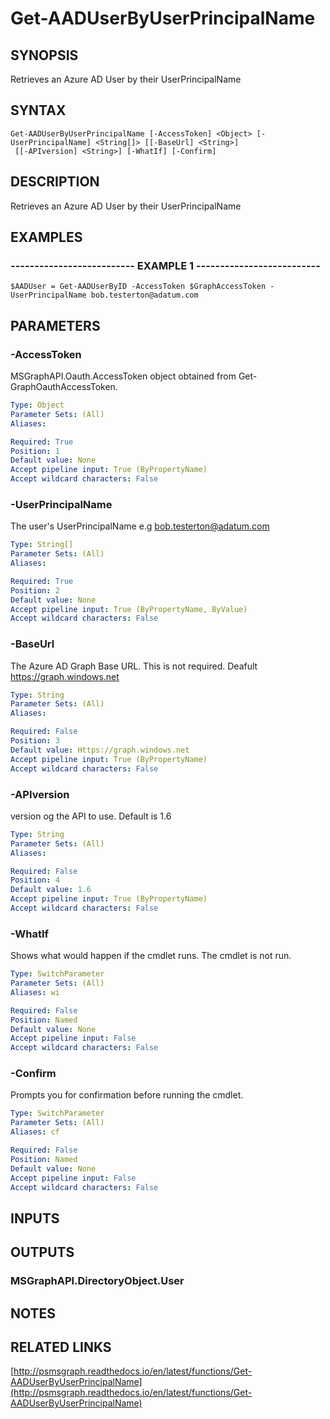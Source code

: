 # Get-AADUserByUserPrincipalName

## SYNOPSIS
Retrieves an Azure AD User by their UserPrincipalName

## SYNTAX

```
Get-AADUserByUserPrincipalName [-AccessToken] <Object> [-UserPrincipalName] <String[]> [[-BaseUrl] <String>]
 [[-APIversion] <String>] [-WhatIf] [-Confirm]
```

## DESCRIPTION
Retrieves an Azure AD User by their UserPrincipalName

## EXAMPLES

### -------------------------- EXAMPLE 1 --------------------------
```
$AADUser = Get-AADUserByID -AccessToken $GraphAccessToken -UserPrincipalName bob.testerton@adatum.com
```

## PARAMETERS

### -AccessToken
MSGraphAPI.Oauth.AccessToken object obtained from Get-GraphOauthAccessToken.

```yaml
Type: Object
Parameter Sets: (All)
Aliases: 

Required: True
Position: 1
Default value: None
Accept pipeline input: True (ByPropertyName)
Accept wildcard characters: False
```

### -UserPrincipalName
The user's UserPrincipalName e.g bob.testerton@adatum.com

```yaml
Type: String[]
Parameter Sets: (All)
Aliases: 

Required: True
Position: 2
Default value: None
Accept pipeline input: True (ByPropertyName, ByValue)
Accept wildcard characters: False
```

### -BaseUrl
The Azure AD Graph Base URL.
This is not required.
Deafult 
    https://graph.windows.net

```yaml
Type: String
Parameter Sets: (All)
Aliases: 

Required: False
Position: 3
Default value: Https://graph.windows.net
Accept pipeline input: True (ByPropertyName)
Accept wildcard characters: False
```

### -APIversion
version og the API to use.
Default is 1.6

```yaml
Type: String
Parameter Sets: (All)
Aliases: 

Required: False
Position: 4
Default value: 1.6
Accept pipeline input: True (ByPropertyName)
Accept wildcard characters: False
```

### -WhatIf
Shows what would happen if the cmdlet runs.
The cmdlet is not run.

```yaml
Type: SwitchParameter
Parameter Sets: (All)
Aliases: wi

Required: False
Position: Named
Default value: None
Accept pipeline input: False
Accept wildcard characters: False
```

### -Confirm
Prompts you for confirmation before running the cmdlet.

```yaml
Type: SwitchParameter
Parameter Sets: (All)
Aliases: cf

Required: False
Position: Named
Default value: None
Accept pipeline input: False
Accept wildcard characters: False
```

## INPUTS

## OUTPUTS

### MSGraphAPI.DirectoryObject.User

## NOTES

## RELATED LINKS

[http://psmsgraph.readthedocs.io/en/latest/functions/Get-AADUserByUserPrincipalName](http://psmsgraph.readthedocs.io/en/latest/functions/Get-AADUserByUserPrincipalName)

